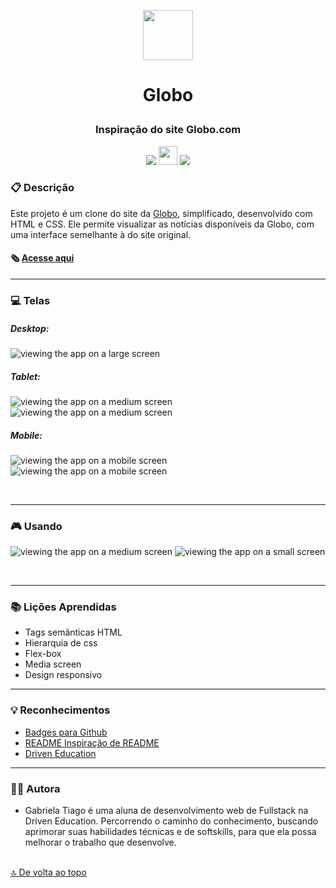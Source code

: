 <p align="center">
    <img src="src/assets/images/globocom.png" height="80px"/>
</p>

# <p align = "center">Globo</p>

### <p align = "center">Inspiração do site Globo.com </p>

<p align = "center">
   <img src="https://img.shields.io/badge/HTML5-E34F26?style=for-the-badge&logo=html5&logoColor=white" heigth="30px"/>
   <img src="https://img.shields.io/badge/CSS3-1572B6?style=for-the-badge&logo=css3&logoColor=white" height="30px"/>
   <img src="https://img.shields.io/badge/prettier-1A2C34?style=for-the-badge&logo=prettier&logoColor=F7BA3E" heigth="30px"/>
</p>

### :clipboard: Descrição

Este projeto é um clone do site da [Globo](https://www.globo.com), simplificado, desenvolvido com HTML e CSS. Ele permite visualizar as notícias disponíveis da Globo, com uma interface semelhante à do site original.

#### 🗞️ [Acesse aqui](https://gabrielatiago.github.io/Globo/)

---

### :computer: Telas

##### Desktop:

<img src="src/assets/screen/large.png" alt="viewing the app on a large screen">

##### Tablet:

<img src="src/assets/screen/medium-1.png" alt="viewing the app on a medium screen">
<img src="src/assets/screen/medium-2.png" alt="viewing the app on a medium screen">

##### Mobile:

<img src="src/assets/screen/mobile-1.1.png" alt="viewing the app on a mobile screen">
<img src="src/assets/screen/mobile-2.1.png" alt="viewing the app on a mobile screen">

$~$

---

### 🎮 Usando

<img src="src/assets/screen/medium-screen.gif" alt="viewing the app on a medium screen">

<img src="src/assets/screen/mobile-screen-1.gif" alt="viewing the app on a small screen">

$~$

---

### :books: Lições Aprendidas

- Tags semânticas HTML
- Hierarquia de css
- Flex-box
- Media screen
- Design responsivo

---

### :bulb: Reconhecimentos

- [Badges para Github](https://github.com/alexandresanlim/Badges4-README.md-Profile#-database-)
- [README Inspiração de README](https://gist.github.com/luanalessa/7f98467a5ed62d00dcbde67d4556a1e4#file-readme-md)
- [Driven Education](https://www.driven.com.br)

---

### 👩‍🦱 Autora

- Gabriela Tiago é uma aluna de desenvolvimento web de Fullstack na Driven Education. Percorrendo o caminho do conhecimento, buscando aprimorar suas habilidades técnicas e de softskills, para que ela possa melhorar o trabalho que desenvolve.

<br>[🔝 De volta ao topo](#globo)<br>
